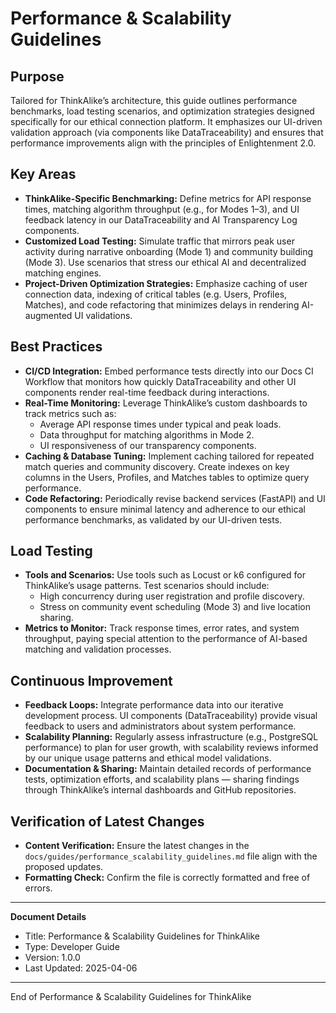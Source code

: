 # Performance & Scalability Guidelines 

## Purpose
Tailored for ThinkAlike’s architecture, this guide outlines performance benchmarks, load testing scenarios, and optimization strategies designed specifically for our ethical connection platform. It emphasizes our UI-driven validation approach (via components like DataTraceability) and ensures that performance improvements align with the principles of Enlightenment 2.0.

## Key Areas
- **ThinkAlike-Specific Benchmarking:**
  Define metrics for API response times, matching algorithm throughput (e.g., for Modes 1–3), and UI feedback latency in our DataTraceability and AI Transparency Log components.
- **Customized Load Testing:**
  Simulate traffic that mirrors peak user activity during narrative onboarding (Mode 1) and community building (Mode 3). Use scenarios that stress our ethical AI and decentralized matching engines.
- **Project-Driven Optimization Strategies:**
  Emphasize caching of user connection data, indexing of critical tables (e.g. Users, Profiles, Matches), and code refactoring that minimizes delays in rendering AI-augmented UI validations.

## Best Practices
- **CI/CD Integration:**
  Embed performance tests directly into our Docs CI Workflow that monitors how quickly DataTraceability and other UI components render real-time feedback during interactions.
- **Real-Time Monitoring:**
  Leverage ThinkAlike’s custom dashboards to track metrics such as:
  - Average API response times under typical and peak loads.
  - Data throughput for matching algorithms in Mode 2.
  - UI responsiveness of our transparency components.
- **Caching & Database Tuning:**
  Implement caching tailored for repeated match queries and community discovery. Create indexes on key columns in the Users, Profiles, and Matches tables to optimize query performance.
- **Code Refactoring:**
  Periodically revise backend services (FastAPI) and UI components to ensure minimal latency and adherence to our ethical performance benchmarks, as validated by our UI-driven tests.

## Load Testing
- **Tools and Scenarios:**
  Use tools such as Locust or k6 configured for ThinkAlike’s usage patterns. Test scenarios should include:
  - High concurrency during user registration and profile discovery.
  - Stress on community event scheduling (Mode 3) and live location sharing.
- **Metrics to Monitor:**
  Track response times, error rates, and system throughput, paying special attention to the performance of AI-based matching and validation processes.

## Continuous Improvement
- **Feedback Loops:**
  Integrate performance data into our iterative development process. UI components (DataTraceability) provide visual feedback to users and administrators about system performance.
- **Scalability Planning:**
  Regularly assess infrastructure (e.g., PostgreSQL performance) to plan for user growth, with scalability reviews informed by our unique usage patterns and ethical model validations.
- **Documentation & Sharing:**
  Maintain detailed records of performance tests, optimization efforts, and scalability plans — sharing findings through ThinkAlike’s internal dashboards and GitHub repositories.

## Verification of Latest Changes
- **Content Verification:**
  Ensure the latest changes in the `docs/guides/performance_scalability_guidelines.md` file align with the proposed updates.
- **Formatting Check:**
  Confirm the file is correctly formatted and free of errors.

---
**Document Details**
- Title: Performance & Scalability Guidelines for ThinkAlike
- Type: Developer Guide
- Version: 1.0.0
- Last Updated: 2025-04-06
---
End of Performance & Scalability Guidelines for ThinkAlike
